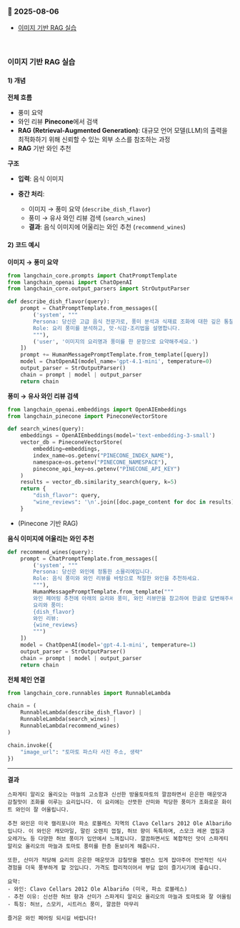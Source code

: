 ### :link: 2025-08-06
- [이미지 기반 RAG 실습](#이미지-기반-rag-실습)
 
&nbsp;
### 이미지 기반 RAG 실습 
#### 1) 개념
**전체 흐름**

* 풍미 요약
* 와인 리뷰 **Pinecone**에서 검색
* **RAG (Retrieval-Augmented Generation)**: 대규모 언어 모델(LLM)의 출력을 최적화하기 위해 신뢰할 수 있는 외부 소스를 참조하는 과정
* **RAG** 기반 와인 추천


**구조**

* **입력**: 음식 이미지
* **중간 처리**:

  * 이미지 → 풍미 요약 (`describe_dish_flavor`)
  * 풍미 → 유사 와인 리뷰 검색 (`search_wines`)
  * **결과**: 음식 이미지에 어울리는 와인 추천 (`recommend_wines`)

#### 2) 코드 예시

**이미지 → 풍미 요약**

```python
from langchain_core.prompts import ChatPromptTemplate
from langchain_openai import ChatOpenAI
from langchain_core.output_parsers import StrOutputParser

def describe_dish_flavor(query):
    prompt = ChatPromptTemplate.from_messages([
        ('system', """ 
        Persona: 당신은 고급 음식 전문가로, 풍미 분석과 식재료 조화에 대한 깊은 통찰을 갖고 있습니다.
        Role: 요리 풍미를 분석하고, 맛·식감·조리법을 설명합니다.
        """),
        ('user', '이미지의 요리명과 풍미를 한 문장으로 요약해주세요.')
    ])
    prompt += HumanMessagePromptTemplate.from_template([query])
    model = ChatOpenAI(model_name='gpt-4.1-mini', temperature=0)
    output_parser = StrOutputParser()
    chain = prompt | model | output_parser
    return chain
```

**풍미 → 유사 와인 리뷰 검색**

```python
from langchain_openai.embeddings import OpenAIEmbeddings
from langchain_pinecone import PineconeVectorStore

def search_wines(query):
    embeddings = OpenAIEmbeddings(model='text-embedding-3-small')
    vector_db = PineconeVectorStore(
        embedding=embeddings,
        index_name=os.getenv("PINECONE_INDEX_NAME"),
        namespace=os.getenv("PINECONE_NAMESPACE"),
        pinecone_api_key=os.getenv("PINECONE_API_KEY")
    )
    results = vector_db.similarity_search(query, k=5)
    return {
        "dish_flavor": query,
        "wine_reviews": '\n'.join([doc.page_content for doc in results])
    }
```

* (Pinecone 기반 RAG)

**음식 이미지에 어울리는 와인 추천**

```python
def recommend_wines(query):
    prompt = ChatPromptTemplate.from_messages([
        ('system', """ 
        Persona: 당신은 와인에 정통한 소믈리에입니다.
        Role: 음식 풍미와 와인 리뷰를 바탕으로 적절한 와인을 추천하세요.
        """),
        HumanMessagePromptTemplate.from_template("""
        와인 페어링 추천에 아래의 요리와 풍미, 와인 리뷰만을 참고하여 한글로 답변해주세요.
        요리와 풍미:
        {dish_flavor}
        와인 리뷰:
        {wine_reviews}
        """)
    ])
    model = ChatOpenAI(model='gpt-4.1-mini', temperature=1)
    output_parser = StrOutputParser()
    chain = prompt | model | output_parser
    return chain
```

**전체 체인 연결**

```python
from langchain_core.runnables import RunnableLambda

chain = (
    RunnableLambda(describe_dish_flavor) |
    RunnableLambda(search_wines) |
    RunnableLambda(recommend_wines)
)

chain.invoke({
    "image_url": "토마토 파스타 사진 주소, 생략"
})
```
---

**결과**
  ```
스파게티 알리오 올리오는 마늘의 고소함과 신선한 방울토마토의 깔끔하면서 은은한 매운맛과 감칠맛이 조화를 이루는 요리입니다. 이 요리에는 산뜻한 산미와 적당한 풍미가 조화로운 화이트 와인이 잘 어울립니다.

추천 와인은 미국 캘리포니아 파소 로블레스 지역의 Clavo Cellars 2012 Ole Albariño입니다. 이 와인은 캐모마일, 말린 오렌지 껍질, 허브 향이 독특하며, 스모크 레몬 껍질과 오레가노 등 다양한 허브 풍미가 입안에서 느껴집니다. 깔끔하면서도 복합적인 맛이 스파게티 알리오 올리오의 마늘과 토마토 풍미를 한층 돋보이게 해줍니다.

또한, 산미가 적당해 요리의 은은한 매운맛과 감칠맛을 밸런스 있게 잡아주어 전반적인 식사 경험을 더욱 풍부하게 할 것입니다. 가격도 합리적이어서 부담 없이 즐기시기에 좋습니다.

요약:  
- 와인: Clavo Cellars 2012 Ole Albariño (미국, 파소 로블레스)  
- 추천 이유: 신선한 허브 향과 산미가 스파게티 알리오 올리오의 마늘과 토마토와 잘 어울림  
- 특징: 허브, 스모키, 시트러스 풍미, 깔끔한 마무리

즐거운 와인 페어링 되시길 바랍니다!
  ```
